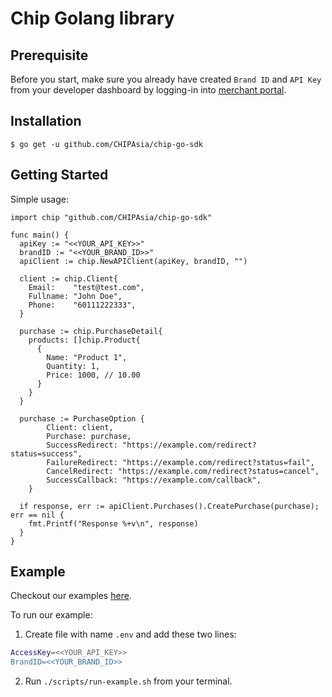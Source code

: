 # Chip Golang library

## Prerequisite
Before you start, make sure you already have created `Brand ID` and `API Key` from your developer dashboard by logging-in into [merchant portal](https://gate.chip-in.asia/login).

## Installation
```golang
$ go get -u github.com/CHIPAsia/chip-go-sdk
```

## Getting Started
Simple usage:

```golang
import chip "github.com/CHIPAsia/chip-go-sdk"

func main() {
  apiKey := "<<YOUR_API_KEY>>"
  brandID := "<<YOUR_BRAND_ID>>"
  apiClient := chip.NewAPIClient(apiKey, brandID, "")
  
  client := chip.Client{
    Email:    "test@test.com",
    Fullname: "John Doe",
    Phone:    "60111222333",
  }

  purchase := chip.PurchaseDetail{
    products: []chip.Product{
      {
        Name: "Product 1",
        Quantity: 1,
        Price: 1000, // 10.00
      }
    }
  }

  purchase := PurchaseOption {
		Client: client,
		Purchase: purchase,
		SuccessRedirect: "https://example.com/redirect?status=success",
		FailureRedirect: "https://example.com/redirect?status=fail",
		CancelRedirect: "https://example.com/redirect?status=cancel",
		SuccessCallback: "https://example.com/callback",
	}

  if response, err := apiClient.Purchases().CreatePurchase(purchase); err == nil {
    fmt.Printf("Response %+v\n", response)
  }
}
```

## Example
Checkout our examples [here](./examples).

To run our example:
1. Create file with name `.env` and add these two lines:
```bash
AccessKey=<<YOUR_API_KEY>>
BrandID=<<YOUR_BRAND_ID>>
```
2. Run `./scripts/run-example.sh` from your terminal.